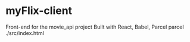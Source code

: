 # myFlix-client
Front-end for the movie_api project
Built with React, Babel, Parcel
parcel ./src/index.html
